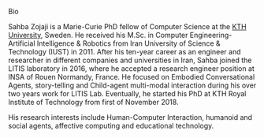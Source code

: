 Bio

Sahba Zojaji is a Marie-Curie PhD fellow of Computer Science at the <a href="https://kth.se">KTH University</a>, Sweden. He received his M.Sc. in Computer Engineering-Artificial Intelligence & Robotics from Iran University of Science & Technology (IUST) in 2011. After his ten-year career as an engineer and researcher in different companies and universities in Iran, Sahba joined the LITIS laboratory in 2016, where he accepted a research engineer position at INSA of Rouen Normandy, France. He focused on Embodied Conversational Agents, story-telling and Child-agent multi-modal interaction during his over two years work for LITIS Lab. Eventually, he started his PhD at KTH Royal Institute of Technology from first of November 2018.

His research interests include Human-Computer Interaction, humanoid and social agents, affective computing and educational technology.
